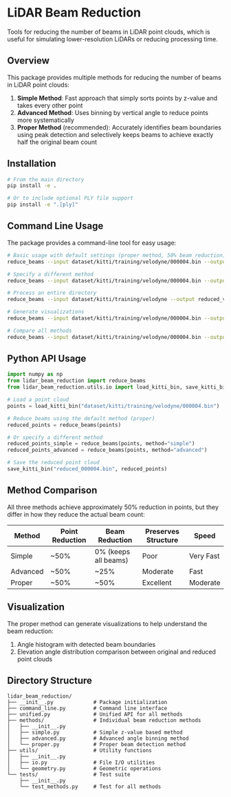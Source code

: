 # LiDAR Beam Reduction

Tools for reducing the number of beams in LiDAR point clouds, which is useful for simulating lower-resolution LiDARs or reducing processing time.

## Overview

This package provides multiple methods for reducing the number of beams in LiDAR point clouds:

1. **Simple Method**: Fast approach that simply sorts points by z-value and takes every other point
2. **Advanced Method**: Uses binning by vertical angle to reduce points more systematically
3. **Proper Method** (recommended): Accurately identifies beam boundaries using peak detection and selectively keeps beams to achieve exactly half the original beam count

## Installation

```bash
# From the main directory
pip install -e .

# Or to include optional PLY file support
pip install -e ".[ply]"
```

## Command Line Usage

The package provides a command-line tool for easy usage:

```bash
# Basic usage with default settings (proper method, 50% beam reduction)
reduce_beams --input dataset/kitti/training/velodyne/000004.bin --output reduced_000004.bin

# Specify a different method
reduce_beams --input dataset/kitti/training/velodyne/000004.bin --output reduced_000004.bin --method simple

# Process an entire directory
reduce_beams --input dataset/kitti/training/velodyne --output reduced_velodyne

# Generate visualizations
reduce_beams --input dataset/kitti/training/velodyne/000004.bin --output reduced_000004.bin --visualize

# Compare all methods
reduce_beams --input dataset/kitti/training/velodyne/000004.bin --output comparison/000004 --compare-all
```

## Python API Usage

```python
import numpy as np
from lidar_beam_reduction import reduce_beams
from lidar_beam_reduction.utils.io import load_kitti_bin, save_kitti_bin

# Load a point cloud
points = load_kitti_bin("dataset/kitti/training/velodyne/000004.bin")

# Reduce beams using the default method (proper)
reduced_points = reduce_beams(points)

# Or specify a different method
reduced_points_simple = reduce_beams(points, method="simple")
reduced_points_advanced = reduce_beams(points, method="advanced")

# Save the reduced point cloud
save_kitti_bin("reduced_000004.bin", reduced_points)
```

## Method Comparison

All three methods achieve approximately 50% reduction in points, but they differ in how they reduce the actual beam count:

| Method | Point Reduction | Beam Reduction | Preserves Structure | Speed |
|--------|----------------|----------------|---------------------|-------|
| Simple | ~50% | 0% (keeps all beams) | Poor | Very Fast |
| Advanced | ~50% | ~25% | Moderate | Fast |
| Proper | ~50% | ~50% | Excellent | Moderate |

## Visualization

The proper method can generate visualizations to help understand the beam reduction:

1. Angle histogram with detected beam boundaries
2. Elevation angle distribution comparison between original and reduced point clouds

## Directory Structure

```
lidar_beam_reduction/
├── __init__.py             # Package initialization
├── command_line.py         # Command line interface
├── unified.py              # Unified API for all methods
├── methods/                # Individual beam reduction methods
│   ├── __init__.py
│   ├── simple.py           # Simple z-value based method
│   ├── advanced.py         # Advanced angle binning method
│   └── proper.py           # Proper beam detection method
├── utils/                  # Utility functions
│   ├── __init__.py
│   ├── io.py               # File I/O utilities
│   └── geometry.py         # Geometric operations
└── tests/                  # Test suite
    ├── __init__.py
    └── test_methods.py     # Test for all methods
``` 